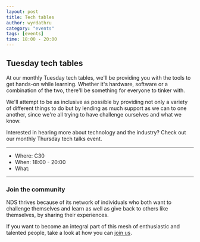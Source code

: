 ```yaml
---
layout: post
title: Tech tables
author: wyrdathru
category: "events"
tags: [events]
time: 18:00 - 20:00
---
```

## Tuesday tech tables
At our monthly Tuesday tech tables, we'll be providing you with the tools to get hands-on while learning. Whether it's hardware, software or a combination of the two, there'll be something for everyone to tinker with.

We'll attempt to be as inclusive as possible by providing not only a variety of different things to do but by lending as much support as we can to one another, since we're all trying to have challenge ourselves and what we know.

Interested in hearing more about technology and the industry? Check out our monthly Thursday tech talks event.

---

- Where: C30
- When: 18:00 - 20:00
- What:

---

### Join the community

NDS thrives because of its network of individuals who both want to challenge themselves and learn as well as give back to others like themselves, by sharing their experiences.

If you want to become an integral part of this mesh of enthusiastic and talented people, take a look at how you can <a href="http://napierdevsoc.uk/join/index.html">join us</a>.